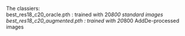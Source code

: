 The classiers:  
best_res18_c20_oracle.pth : trained with 20*800 standard images  
best_res18_c20_augmented.pth : trained with 20*800 AddDe-processed images  
